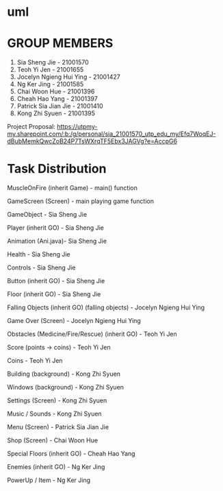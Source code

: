 # uml

# GROUP MEMBERS
1. Sia Sheng Jie - 21001570
2. Teoh Yi Jen - 21001655
3. Jocelyn Ngieng Hui Ying - 21001427
4. Ng Ker Jing - 21001585
5. Chai Woon Hue - 21001396
6. Cheah Hao Yang - 21001397
7. Patrick Sia Jian Jie - 21001410
8. Kong Zhi Syuen - 21001395

Project Proposal: https://utpmy-my.sharepoint.com/:b:/g/personal/sia_21001570_utp_edu_my/Efq7WoqEJ-dBubMemkQwcZoB24P7TsWXrqTF5Ebx3JAGVg?e=AccpG6

# Task Distribution
MuscleOnFire (inherit Game) - main() function

GameScreen (Screen) - main playing game function

GameObject - Sia Sheng Jie

Player (inherit GO) - Sia Sheng Jie

Animation (Ani.java)- Sia Sheng Jie

Health - Sia Sheng Jie

Controls - Sia Sheng Jie

Button (inherit GO) - Sia Sheng Jie

Floor (inherit GO) - Sia Sheng Jie

Falling Objects (inherit GO) (falling objects) - Jocelyn Ngieng Hui Ying

Game Over (Screen) - Jocelyn Ngieng Hui Ying

Obstacles (Medicine/Fire/Rescue) (inherit GO) - Teoh Yi Jen

Score (points -> coins) - Teoh Yi Jen

Coins - Teoh Yi Jen

Building (background) - Kong Zhi Syuen

Windows (background) - Kong Zhi Syuen

Settings (Screen) - Kong Zhi Syuen

Music / Sounds - Kong Zhi Syuen

Menu (Screen) - Patrick Sia Jian Jie

Shop (Screen) - Chai Woon Hue

Special Floors (inherit GO) - Cheah Hao Yang

Enemies (inherit GO) - Ng Ker Jing

PowerUp / Item - Ng Ker Jing
